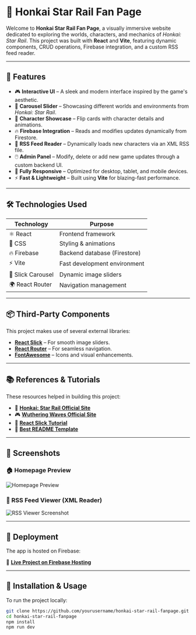 # 🚀 Honkai Star Rail Fan Page

Welcome to **Honkai Star Rail Fan Page**, a visually immersive website dedicated to exploring the worlds, characters, and mechanics of *Honkai: Star Rail*. This project was built with **React** and **Vite**, featuring dynamic components, CRUD operations, Firebase integration, and a custom RSS feed reader.

---

## 🌟 Features

- 🎮 **Interactive UI** – A sleek and modern interface inspired by the game's aesthetic.
- 🔄 **Carousel Slider** – Showcasing different worlds and environments from *Honkai: Star Rail*.
- 📜 **Character Showcase** – Flip cards with character details and animations.
- 🔥 **Firebase Integration** – Reads and modifies updates dynamically from Firestore.
- 📡 **RSS Feed Reader** – Dynamically loads new characters via an XML RSS file.
- 🖱️ **Admin Panel** – Modify, delete or add new game updates through a custom backend UI.
- 📱 **Fully Responsive** – Optimized for desktop, tablet, and mobile devices.
- ⚡ **Fast & Lightweight** – Built using **Vite** for blazing-fast performance.

---

## 🛠️ Technologies Used

| Technology     | Purpose                      |
|----------------|------------------------------|
| ⚛️ React       | Frontend framework           |
| 🎨 CSS         | Styling & animations         |
| 🔥 Firebase    | Backend database (Firestore) |
| ⚡ Vite         | Fast development environment |
| 🎠 Slick Carousel | Dynamic image sliders     |
| 🌍 React Router | Navigation management       |

---

## 📦 Third-Party Components

This project makes use of several external libraries:

- **[React Slick](https://react-slick.neostack.com/)** – For smooth image sliders.
- **[React Router](https://reactrouter.com/)** – For seamless navigation.
- **[FontAwesome](https://fontawesome.com/)** – Icons and visual enhancements.

---

## 📚 References & Tutorials

These resources helped in building this project:

- 🚀 **[Honkai: Star Rail Official Site](https://hsr.hoyoverse.com/)**
- 🎮 **[Wuthering Waves Official Site](https://wutheringwaves.kurogames.com/)**
- 🎥 **[React Slick Tutorial](https://www.youtube.com/watch?v=KL_yIf5uiJo&t=336s)**
- 📄 **[Best README Template](https://github.com/othneildrew/Best-README-Template)**

---

## 📸 Screenshots

### 🏠 Homepage Preview

![Homepage Preview](https://www.dropbox.com/scl/fi/8e7jjpbqk5usobzohh7k3/Screenshot_1.png?rlkey=pbhixm0y6ncwui4rmdeu0b9ow&st=u06qm19a&raw=1)

### 📡 RSS Feed Viewer (XML Reader)

![RSS Viewer Screenshot](https://www.dropbox.com/scl/fi/axpmmpzw6kog0ec0dbq4s/imagenrssviewer.jpg.png?rlkey=vxla8cesvdb6ra3sxqaisejei&st=zyyd2m2g&raw=1)

---

## 🚀 Deployment

The app is hosted on Firebase:

🔗 **[Live Project on Firebase Hosting](https://honkaiupdates-36385.web.app/)**

---

## 💾 Installation & Usage

To run the project locally:

```bash
git clone https://github.com/yourusername/honkai-star-rail-fanpage.git
cd honkai-star-rail-fanpage
npm install
npm run dev


